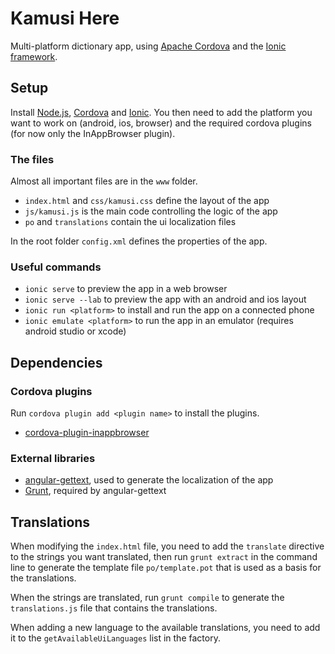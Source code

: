# Kamusi Here

Multi-platform dictionary app, using [Apache Cordova] and the [Ionic framework].

## Setup

Install [Node.js], [Cordova] and [Ionic]. You then need to add the platform you want to work on
(android, ios, browser) and the required cordova plugins (for now only the InAppBrowser plugin).

### The files

Almost all important files are in the `www` folder.

- `index.html` and `css/kamusi.css` define the layout of the app
- `js/kamusi.js` is the main code controlling the logic of the app
- `po` and `translations` contain the ui localization files

In the root folder `config.xml` defines the properties of the app.

### Useful commands

- `ionic serve` to preview the app in a web browser
- `ionic serve --lab` to preview the app with an android and ios layout
- `ionic run <platform>` to install and run the app on a connected phone
- `ionic emulate <platform>` to run the app in an emulator (requires android studio or xcode)

## Dependencies

### Cordova plugins

Run `cordova plugin add <plugin name>` to install the plugins.

- [cordova-plugin-inappbrowser]

### External libraries

- [angular-gettext], used to generate the localization of the app
- [Grunt], required by angular-gettext

## Translations

When modifying the `index.html` file, you need to add the `translate` directive
to the strings you want translated, then run `grunt extract` in the command line to generate
the template file `po/template.pot` that is used as a basis for the translations.

When the strings are translated, run `grunt compile` to generate the `translations.js`
file that contains the translations.

When adding a new language to the available translations, you need to add it to the `getAvailableUiLanguages`
list in the factory.

[Apache Cordova]: http://cordova.apache.org/
[Ionic framework]: http://ionicframework.com/
[Node.js]: https://nodejs.org/
[Cordova]: http://cordova.apache.org/#getstarted
[Ionic]: http://ionicframework.com/getting-started/
[cordova-plugin-inappbrowser]: https://cordova.apache.org/docs/en/latest/reference/cordova-plugin-inappbrowser/
[angular-gettext]: https://angular-gettext.rocketeer.be/
[Grunt]: https://gruntjs.com/
